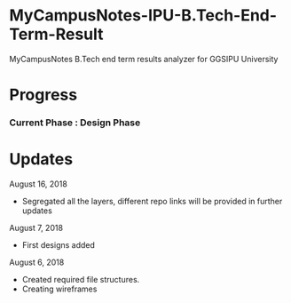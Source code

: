 # MyCampusNotes-IPU-B.Tech-End-Term-Result
MyCampusNotes B.Tech end term results analyzer for GGSIPU University

# Progress
### Current Phase : Design Phase

# Updates
August 16, 2018
<ul>
  <li> Segregated all the layers, different repo links will be provided in further updates</li>
</ul>

August 7, 2018
<ul>
  <li> First designs added </li>
</ul>
 
August 6, 2018
<ul>
  <li> Created required file structures. </li>
  <li> Creating wireframes </li>
</ul>
  
